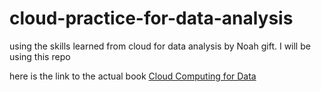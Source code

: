 # cloud-practice-for-data-analysis
using the skills learned from cloud for data analysis by Noah gift. I will be using this repo

here is the link to the actual book [Cloud Computing for Data](https://paiml.com/docs/home/books/cloud-computing-for-data/)

